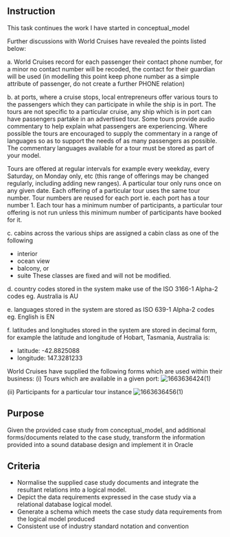 ## Instruction
This task continues the work I have started in conceptual_model

Further discussions with World Cruises have revealed the points listed below:

a. World Cruises record for each passenger their contact phone number, for a minor no
contact number will be recoded, the contact for their guardian will be used (in
modelling this point keep phone number as a simple attribute of passenger, do not
create a further PHONE relation)

b. at ports, where a cruise stops, local entrepreneurs offer various tours to the
passengers which they can participate in while the ship is in port. The tours are not
specific to a particular cruise, any ship which is in port can have passengers partake
in an advertised tour. Some tours provide audio commentary to help explain what
passengers are experiencing. Where possible the tours are encouraged to supply the
commentary in a range of languages so as to support the needs of as many
passengers as possible. The commentary languages available for a tour must be
stored as part of your model.

Tours are offered at regular intervals for example every weekday, every Saturday, on
Monday only, etc (this range of offerings may be changed regularly, including adding
new ranges). A particular tour only runs once on any given date.
Each offering of a particular tour uses the same tour number. Tour numbers are
reused for each port ie. each port has a tour number 1. Each tour has a minimum
number of participants, a particular tour offering is not run unless this minimum
number of participants have booked for it.

c. cabins across the various ships are assigned a cabin class as one of the following
* interior
* ocean view
* balcony, or
* suite
These classes are fixed and will not be modified.

d. country codes stored in the system make use of the ISO 3166-1 Alpha-2 codes eg. Australia is AU

e. languages stored in the system are stored as ISO 639-1 Alpha-2 codes eg. English is EN

f. latitudes and longitudes stored in the system are stored in decimal form, for example
the latitude and longitude of Hobart, Tasmania, Australia is:
* latitude: -42.8825088
* longitude: 147.3281233

World Cruises have supplied the following forms which are used within their business:
(i) Tours which are available in a given port:
![1663636424(1)](https://user-images.githubusercontent.com/93886913/191145890-c1460e4c-3dcb-41f5-afec-d68a6d4af7ce.png)

(ii) Participants for a particular tour instance
![1663636456(1)](https://user-images.githubusercontent.com/93886913/191145936-de6d065a-e7db-48b1-bb00-df5f52e78059.png)



## Purpose
Given the provided case study from conceptual_model, and additional forms/documents related to the case study, 
transform the information provided into a sound database design and implement it in Oracle

## Criteria

* Normalise the supplied case study documents and integrate the resultant relations into a logical model.
* Depict the data requirements expressed in the case study via a relational database logical model.
* Generate a schema which meets the case study data requirements from the logical model produced
* Consistent use of industry standard notation and convention
